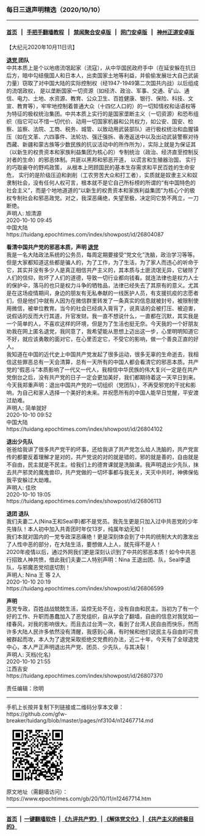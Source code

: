 ### 每日三退声明精选（2020/10/10）
------------------------

#### [首页](https://github.com/gfw-breaker/banned-news1/blob/master/README.md) &nbsp;&nbsp;|&nbsp;&nbsp; [手把手翻墙教程](https://github.com/gfw-breaker/guides/wiki) &nbsp;&nbsp;|&nbsp;&nbsp; [禁闻聚合安卓版](https://github.com/gfw-breaker/bn-android) &nbsp;&nbsp;|&nbsp;&nbsp; [网门安卓版](https://github.com/oGate2/oGate) &nbsp;&nbsp;|&nbsp;&nbsp; [神州正道安卓版](https://github.com/SzzdOgate/update) 



<div class="post_content" id="artbody" itemprop="articleBody">
 <!-- article content begin -->
 <p>
  【大纪元2020年10月11日讯】
 </p>
 <p>
  <strong>
   <a href="https://www.epochtimes.com/gb/tag/%E9%80%80%E5%85%9A.html">
    退党
   </a>
   团队
  </strong>
  <br/>
  中共本质上是个以地痞流氓起家（流寇），从中华国民政府手中（在延安躲在抗日后方，暗中勾结俄国人和日本人，出卖国家土地等利益，并偷偷发展壮大自己武装力量）窃取了对中国大陆的实际控制权（经1947-1949第二次国共内战）以后组成的流氓政权， 是以垄断国家一切资源（如经济、政治、军事、交通、矿山、通信、电力、土地、水资源、教育、公众卫生、百姓健康、银行、保险、科技、文宣、教育等），牢牢地控制着普通大众（十四亿人口的）的一切知情权和话语权等为特征的极权统治集团。中共本质上实行的是国家垄断主义（一切资源）和恐布组织（指它可以不惜一切代价、动用一切国家机器和公共权力，如公安、国安、检察、监察、法院、工商、税务、城管、以致动用武装部队）进行极权统治和血腥镇压（如在文革、六四事件、法轮功、强迁强拆、香港返送中以及出动武装警察对待西藏、新疆和蒙古族等少数民族的抗议活动中的所作所为），实际上就是为保证其（以新生的权贵资本和家族利益集团为核心的）专制统治（政治、经济直至控制反对者的生命）的邪恶体制。共匪以黑邦和邪恶开道， 以谎言和生殖器治国， 实行的巧取豪夺的野鸡政策， 从根本上罔顾国民的基本生存需求和平民百姓的生命安危， 实行的是阶级压迫和剥削（工农劳苦大众和打工者），实质就是奴隶主义和奴隶制社会，没有任何人权可言，根本就不是它自己所标榜的所谓的“有中国特色的社会主义”，而是个地地道道的“以新生的权贵资本和家族利益集团”为核心个的极权专制社会和邪恶政党。对之，我深恶痛绝，失望至极，决定同它势不两立，一刀断绝。
  <br/>
  声明人: 旭清源
  <br/>
  2020-10-10 09:45
  <br/>
  中国大陆
  <br/>
  https://tuidang.epochtimes.com/index/showpost/id/26804087
 </p>
 <p>
  <strong>
   看清中国共产党的邪恶本质，声明
   <a href="https://www.epochtimes.com/gb/tag/%E9%80%80%E5%85%9A.html">
    退党
   </a>
  </strong>
  <br/>
  我是一名大陆政法系统的公务员，每周定期要接受“党文化”洗脑，政治学习等等。但是大家都知道这些都是骗人的，为了工作，为了生活，为了家人而违心的听命于它，其实并没有多少人是真正相信共产主义的，其本质与土匪流氓无异，它破除了人们的信仰，败坏了人们的道德，导致一切行业都向钱看。就连法律也是权力人士的保护伞，落马的也只是权力斗争的牺牲品，法律已经失去了其原有的意义。尤其是在这场疫情期间，身边的朋友有无私奉献的一线医护人员，有支援抗疫的志愿者们，但是他们中就有人因为在微信群里转发了一条真实的信息就被封号，被限制使用微信，被单位教育。当今的社会已经病入膏肓了，说真话的会被打压、被迫害，说假话的反而大行其道，升官发财。我一直不想说什么，一直都在沉默，其实我是一个简单的人，不喜欢这样的环境，但是为了生活也挺无奈。今天我的一个好朋友劝我在网上匿名退党，我同意了，我希望能从思想上迈出这一步，心里明明知道它不好，就应该勇敢的面对它，在心里否定它，不受它的影响，做一个善良正直的好人。
  <br/>
  我知道在中国的近代史上中国共产党发起了很多运动，很多无辜的生命逝去，我相信这些罪恶总有一天会清算，总有一天所有的中国人都会看清它的邪恶本质。共产党的“假恶斗”本质影响了一代又一代人，我相信中华民族的伟大复兴一定是在共产党倒台之后，没有共产党的日子一定会更加美好，我们都期待着这一天早日到来。
  <br/>
  今天我郑重声明：退出中国共产党的一切组织（党团队），不再受邪党的干扰和影响，为自己和家人选择一个美好的未来。并祝愿所有的中国人能早日觉醒，平安渡过劫难。
  <br/>
  声明人: 简单就好
  <br/>
  2020-10-10 09:52
  <br/>
  中国大陆
  <br/>
  https://tuidang.epochtimes.com/index/showpost/id/26804102
 </p>
 <p>
  <strong>
   退出少先队
  </strong>
  <br/>
  爸爸给我讲了很多共产党干的坏事，还给我讲了共产党怎么给人洗脑的，共产党宣传的都要反着理解才是对的，共产党说的对的就是错的，邪的就是善的，自由就是不自由，民主就是不民主。给我们上的德育课就是洗脑课。我声明退出少先队，抹去共产邪灵的魔鬼兽印，共产党做的一切坏事都与我无关，天灭中共时，神佛保佑我平安躲过大劫难。
  <br/>
  声明人: 佳欣
  <br/>
  2020-10-10 19:05
  <br/>
  https://tuidang.epochtimes.com/index/showpost/id/26806113
 </p>
 <p>
  <strong>
   退团 退队
  </strong>
  <br/>
  我们夫妻二人(Nina王和Seal李)都不是党员。我先生更是只加入过中共恶党的少年先锋队！本人初中加入共青团时年仅13岁，纯属年幼无知！
  <br/>
  我们本就对国内的一党专政深恶痛绝！更是深刻体会到了中共的统制大大的激发出了人性中恶的部分，在大陆生活，要想做人上人，就先得不是人！
  <br/>
  2020年疫情以后，通过外网我们更是深刻认识到了中共的邪恶本质！如今中共恶行招致人神共愤，借此我们夫妻二人特别声明：Nina 王退出团、队，Seal李退队，与邪魔恶党彻底切割！
  <br/>
  声明人: Nina 王 等 2人
  <br/>
  2020-10-10 20:19
  <br/>
  https://tuidang.epochtimes.com/index/showpost/id/26806599
 </p>
 <p>
  <strong>
   声明
  </strong>
  <br/>
  恶党专政，百姓战战兢兢生活，监控无处不在，没有自由和民主。当初为了有一个好的工作、升职而愚蠢加入了恶党组织，自从学会了翻墙，自由的信息对我犹如一缕春风，对我的影响很大。而且去过台湾一次，看到了台湾人民自由而快乐，然而许多大陆人民许多依然没有清醒，我感到心痛，有时候和他们说民主与自由的可贵被群起而攻，本人为了退党采取拒绝交党费的办法，近二十年，今天有了全球退党中心，本人严正声明退出共产党、团员、少先队，与其决裂！
  <br/>
  声明人: 灭档(化名)
  <br/>
  2020-10-10 21:55
  <br/>
  江西吉安
  <br/>
  https://tuidang.epochtimes.com/index/showpost/id/26807370
 </p>
 <p>
  责任编辑：欣明
 </p>
 <!-- article content end -->
 <div id="below_article_ad">
 </div>
</div>

<hr/>
手机上长按并复制下列链接或二维码分享本文章：<br/>
https://github.com/gfw-breaker/tuidang/blob/master/pages/nf3104/n12467714.md <br/>
<a href='https://github.com/gfw-breaker/tuidang/blob/master/pages/nf3104/n12467714.md'><img src='https://github.com/gfw-breaker/tuidang/blob/master/pages/nf3104/n12467714.md.png'/></a> <br/>
原文地址（需翻墙访问）：https://www.epochtimes.com/gb/20/10/11/n12467714.htm


------------------------
#### [首页](https://github.com/gfw-breaker/banned-news/blob/master/README.md) &nbsp;|&nbsp; [一键翻墙软件](https://github.com/gfw-breaker/nogfw/blob/master/README.md) &nbsp;| [《九评共产党》](https://github.com/gfw-breaker/9ping.md/blob/master/README.md#九评之一评共产党是什么) | [《解体党文化》](https://github.com/gfw-breaker/jtdwh.md/blob/master/README.md) | [《共产主义的终极目的》](https://github.com/gfw-breaker/gczydzjmd.md/blob/master/README.md)


<img src='http://gfw-breaker.win/tuidang/pages/nf3104/n12467714.md' width='0px' height='0px'/>